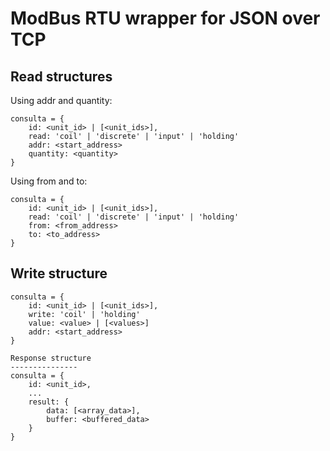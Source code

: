 ModBus RTU wrapper for JSON over TCP
====================================

Read structures
---------------

Using addr and quantity:

```
consulta = {
    id: <unit_id> | [<unit_ids>],
    read: 'coil' | 'discrete' | 'input' | 'holding'
    addr: <start_address>
    quantity: <quantity>
}
```

Using from and to:

```
consulta = {
    id: <unit_id> | [<unit_ids>],
    read: 'coil' | 'discrete' | 'input' | 'holding'
    from: <from_address>
    to: <to_address>
}
```

Write structure
---------------

```
consulta = {
    id: <unit_id> | [<unit_ids>],
    write: 'coil' | 'holding'
    value: <value> | [<values>]
    addr: <start_address>
}
```


```
Response structure
---------------
consulta = {
    id: <unit_id>,
    ... 
    result: {
        data: [<array_data>],
        buffer: <buffered_data>
    }
}
```
